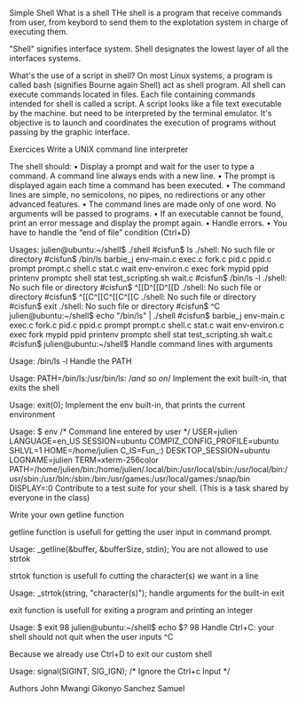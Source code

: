 Simple Shell
What is a shell
THe shell is a program that receive commands from user, from keybord to send them to the explotation system in charge of executing them.

"Shell" signifies interface system. Shell designates the lowest layer of all the interfaces systems.

What's the use of a script in shell?
On most Linux systems, a program is called bash (signifies Bourne again Shell) act as shell program. All shell can execute commands located in files. Each file containing commands intended for shell is called a script. A script looks like a file text executable by the machine. but need to be interpreted by the terminal emulator. It's objective is to launch and coordinates the execution of programs without passing by the graphic interface.

Exercices
Write a UNIX command line interpreter

The shell should: • Display a prompt and wait for the user to type a command. A command line always ends with a new line. • The prompt is displayed again each time a command has been executed. • The command lines are simple, no semicolons, no pipes, no redirections or any other advanced features. • The command lines are made only of one word. No arguments will be passed to programs. • If an executable cannot be found, print an error message and display the prompt again. • Handle errors. • You have to handle the “end of file” condition (Ctrl+D)

Usages:
julien@ubuntu:~/shell$ ./shell 
#cisfun$ ls
./shell: No such file or directory
#cisfun$ /bin/ls
barbie_j       env-main.c  exec.c  fork.c  pid.c  ppid.c    prompt   prompt.c  shell.c  stat.c         wait
env-environ.c  exec    fork    mypid   ppid   printenv  promptc  shell     stat test_scripting.sh  wait.c
#cisfun$ /bin/ls -l
./shell: No such file or directory
#cisfun$ ^[[D^[[D^[[D
./shell: No such file or directory
#cisfun$ ^[[C^[[C^[[C^[[C
./shell: No such file or directory
#cisfun$ exit
./shell: No such file or directory
#cisfun$ ^C
julien@ubuntu:~/shell$ echo "/bin/ls" | ./shell
#cisfun$ barbie_j       env-main.c  exec.c  fork.c  pid.c  ppid.c    prompt   prompt.c  shell.c stat.c         wait
env-environ.c  exec    fork    mypid   ppid   printenv  promptc  shell     stat test_scripting.sh  wait.c
#cisfun$ julien@ubuntu:~/shell$
Handle command lines with arguments

Usage:
/bin/ls -l
Handle the PATH

Usage:
PATH=/bin/ls:/usr/bin/ls: /*and so on*/
Implement the exit built-in, that exits the shell

Usage:
exit(0);
Implement the env built-in, that prints the current environment

Usage:
$ env /* Command line entered by user */
USER=julien
LANGUAGE=en_US
SESSION=ubuntu
COMPIZ_CONFIG_PROFILE=ubuntu
SHLVL=1
HOME=/home/julien
C_IS=Fun_:)
DESKTOP_SESSION=ubuntu
LOGNAME=julien
TERM=xterm-256color
PATH=/home/julien/bin:/home/julien/.local/bin:/usr/local/sbin:/usr/local/bin:/usr/sbin:/usr/bin:/sbin:/bin:/usr/games:/usr/local/games:/snap/bin
DISPLAY=:0
Contribute to a test suite for your shell. (This is a task shared by everyone in the class)

Write your own getline function

getline function is usefull for getting the user input in command prompt.

Usage:
_getline(&buffer, &bufferSize, stdin);
You are not allowed to use strtok

strtok function is usefull fo cutting the character(s) we want in a line

Usage:
_strtok(string, "character(s)");
handle arguments for the built-in exit

exit function is usefull for exiting a program and printing an integer

Usage:
$ exit 98
julien@ubuntu:~/shell$ echo $?
98
Handle Ctrl+C: your shell should not quit when the user inputs ^C

Because we already use Ctrl+D to exit our custom shell

Usage:
signal(SIGINT, SIG_IGN); /* Ignore the Ctrl+c Input */


Authors
John Mwangi Gikonyo
Sanchez Samuel

